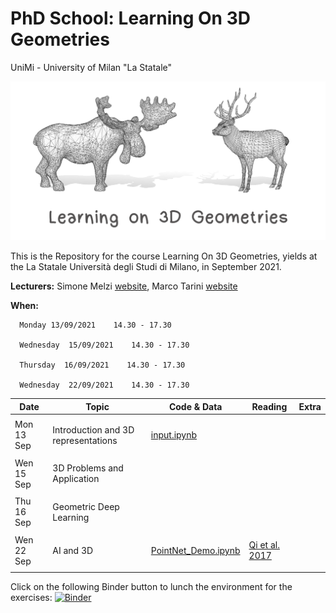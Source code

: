 # PhD School: Learning On 3D Geometries
UniMi - University of Milan "La Statale" 

![alt text](teaser_MI.png)


This is the Repository for the course Learning On 3D Geometries, yields at the La Statale Università degli Studi di Milano, in September 2021.

**Lecturers:** Simone Melzi [website](https://sites.google.com/site/melzismn/), Marco Tarini [website](http://tarini.di.unimi.it/)

**When:** 

      Monday 13/09/2021    14.30 - 17.30

      Wednesday  15/09/2021    14.30 - 17.30
      
      Thursday  16/09/2021    14.30 - 17.30
      
      Wednesday  22/09/2021    14.30 - 17.30
       


**Date** | **Topic** | **Code & Data** | **Reading** | **Extra**
------------ | ------------- | ------------ | ------------ | ------------
| | |
Mon 13 Sep | Introduction and 3D representations | [input.ipynb](https://github.com/melzismn/Digital-Design-2020-2021/blob/master/input.ipynb) | | |
| | |
Wen 15 Sep | 3D Problems and Application | | |
| | |
Thu 16 Sep | Geometric Deep Learning  | | | |
| | |
Wen 22 Sep | AI and 3D |[PointNet_Demo.ipynb](https://github.com/melzismn/Digital-Design-2020-2021/blob/master/PointNet_Demo.ipynb) | [Qi et al. 2017](https://arxiv.org/pdf/1612.00593.pdf)| |
| | |

Click on the following Binder button to lunch the environment for the exercises: [![Binder](https://mybinder.org/badge_logo.svg)](https://mybinder.org/v2/gh/melzismn/LearningOn3Dgeometries/master)
